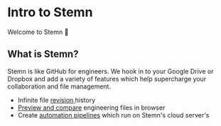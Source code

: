 # Intro to Stemn

Welcome to Stemn 👋

## What is Stemn?

Stemn is like GitHub for engineers. We hook in to your Google Drive or Dropbox and add a variety of features which help supercharge your collaboration and file management.

* Infinite file [revision ](../files-and-syncing/revisions.md)history
* [Preview and compare](../files-and-syncing/preview-and-compare/) engineering files in browser
* Create [automation pipelines](../automation-pipelines/) which run on Stemn's cloud server's



